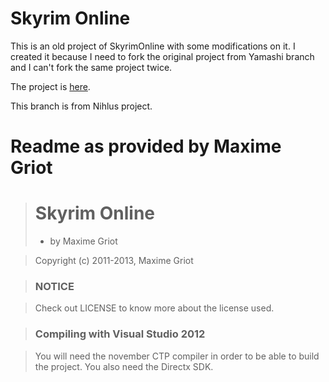 Skyrim Online
===================================

This is an old project of SkyrimOnline with some modifications on it. I created it because I need to fork the original project from Yamashi branch and I can't fork the same project twice.

The project is [here](https://github.com/yamashi/SkyrimOnline).

This branch is from Nihlus project.

Readme as provided by Maxime Griot
=================================
> # Skyrim Online
> * by Maxime Griot

> 	Copyright (c) 2011-2013, Maxime Griot

> ### NOTICE

> Check out LICENSE to know more about the license used.

> ### Compiling with Visual Studio 2012

> You will need the november CTP compiler in order to be able to build the project.
> You also need the Directx SDK.
